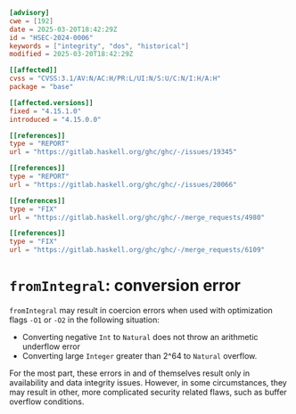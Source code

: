 ``` toml
[advisory]
cwe = [192]
date = 2025-03-20T18:42:29Z
id = "HSEC-2024-0006"
keywords = ["integrity", "dos", "historical"]
modified = 2025-03-20T18:42:29Z

[[affected]]
cvss = "CVSS:3.1/AV:N/AC:H/PR:L/UI:N/S:U/C:N/I:H/A:H"
package = "base"

[[affected.versions]]
fixed = "4.15.1.0"
introduced = "4.15.0.0"

[[references]]
type = "REPORT"
url = "https://gitlab.haskell.org/ghc/ghc/-/issues/19345"

[[references]]
type = "REPORT"
url = "https://gitlab.haskell.org/ghc/ghc/-/issues/20066"

[[references]]
type = "FIX"
url = "https://gitlab.haskell.org/ghc/ghc/-/merge_requests/4980"

[[references]]
type = "FIX"
url = "https://gitlab.haskell.org/ghc/ghc/-/merge_requests/6109"
```

# `fromIntegral`: conversion error

`fromIntegral` may result in coercion errors when used with optimization
flags `-O1` or `-O2` in the following situation:

- Converting negative `Int` to `Natural` does not throw an arithmetic
  underflow error
- Converting large `Integer` greater than 2^64 to `Natural` overflow.

For the most part, these errors in and of themselves result only in
availability and data integrity issues. However, in some circumstances,
they may result in other, more complicated security related flaws, such
as buffer overflow conditions.
